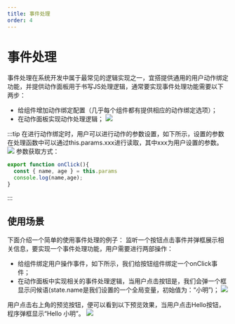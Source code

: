 ```yaml
---
title: 事件处理
order: 4
---
```

# 事件处理
事件处理在系统开发中属于最常见的逻辑实现之一，宜搭提供通用的用户动作绑定功能，并提供动作面板用于书写JS处理逻辑，通常要实现事件处理功能需要以下两步：
* 给组件增加动作绑定配置（几乎每个组件都有提供相应的动作绑定选项）；
* 在动作面板实现动作处理逻辑；
![](https://img.alicdn.com/imgextra/i4/O1CN01p1gGz020pnC3EK1nn_!!6000000006899-2-tps-3578-2016.png)

:::tip
在进行动作绑定时，用户可以进行动作的参数设置，如下所示，设置的参数在处理函数中可以通过this.params.xxx进行读取，其中xxx为用户设置的参数。
![](https://img.alicdn.com/imgextra/i3/O1CN01O3TBrZ1rJt3pjTsGN_!!6000000005611-2-tps-3582-2018.png)
参数获取方式：
```js
export function onClick(){
  const { name, age } = this.params
  console.log(name,age);
}
```
:::

## 使用场景
下面介绍一个简单的使用事件处理的例子：
监听一个按钮点击事件并弹框展示相关信息，要实现一个事件处理功能，用户需要进行两部操作：
* 给组件绑定用户操作事件，如下所示，我们给按钮组件绑定一个onClick事件；
* 在动作面板中实现相关的事件处理逻辑，当用户点击按钮是，我们会弹一个框显示问候语(state.name是我们设置的一个全局变量，初始值为：“小明”)；
![](https://img.alicdn.com/imgextra/i3/O1CN01tpgkNk1Uh1uZ9HQqU_!!6000000002548-2-tps-3582-2020.png)

用户点击右上角的预览按钮，便可以看到以下预览效果，当用户点击Hello按钮，程序弹框显示“Hello 小明”。
![](https://img.alicdn.com/imgextra/i1/O1CN01OtrmJ31Y0fkLnVjjr_!!6000000002997-2-tps-3582-2164.png)